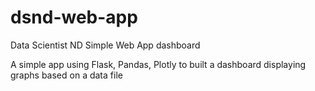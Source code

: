 # dsnd-web-app
Data Scientist ND Simple Web App dashboard

A simple app using Flask, Pandas, Plotly to built a dashboard displaying graphs based on a data file
